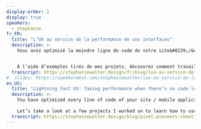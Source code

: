 ```yaml
---
display-order: 2
display: true
speakers:
  - stephanie
fr_FR:
  title: "L’UX au service de la performance de vos interfaces"
  description: >-
    Vous avez optimisé la moindre ligne de code de votre site&#8239;/&#8239;application mobile, utilisé toutes les techniques à votre disposition pour avoir un temps de chargement le plus rapide possible. Pourtant, vos utilisateurs se plaignent encore de la lenteur. Vous n’avez pas le budget d’Instagram ou Pinterest&nbsp;? Ça tombe bien, moi non plus&nbsp;!


    À l’aide d’exemples tirés de mes projets, découvrez comment travailler la performance également au niveau de la perception utilisateur.
  transcript: https://stephaniewalter.design/fr/blog/lux-au-service-de-la-performance-de-vos-interfaces-conference-welovespeed-2018/
#  slides: https://speakerdeck.com/stephaniewalter/lux-au-service-de-la-performance-de-vos-interfaces
en_US:
  title: "Lightning fast UX: faking performance when there’s no code left to optimize"
  description: >-
    You have optimized every line of code of your site / mobile application, used all the techniques at your disposal to have the fastest loading time possible. I bet you also don’t have an Instagram or Pinterest’s budget, right? 
    
    Let’s take a look at a few projects I worked on to learn how to use different design techniques and UX to work performance also at the level of user perception.
  transcript: https://stephaniewalter.design/blog/pixel-pioneers-cheating-the-ux-when-there-is-nothing-more-to-optimize/
---
```

